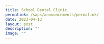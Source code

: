 ```yaml
---
title: School Dental Clinic
permalink: /saps/announcements/permalink/
date: 2023-04-13
layout: post
description: ""
image: ""
---
```

